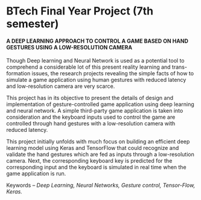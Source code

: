 # BTech Final Year Project (7th semester)

#### A DEEP LEARNING APPROACH TO CONTROL A GAME BASED ON HAND GESTURES USING A LOW-RESOLUTION CAMERA

Though Deep learning and Neural Network is used as a potential tool to comprehend a considerable lot of this present reality learning and trans-formation issues, the research projects revealing the simple facts of how to simulate a game application using human gestures with reduced latency and low-resolution camera are very scarce. 

This project has in its objective to present the details of design and implementation of gesture-controlled game application using deep learning and neural network. A simple third-party game application is taken into consideration and the keyboard inputs used to control the game are controlled through hand gestures with a low-resolution camera with reduced latency.

This project initially unfolds with much focus on building an efficient deep learning model using Keras and TensorFlow that could recognize and validate the hand gestures which are fed as inputs through a low-resolution camera. Next, the corresponding keyboard key is predicted for the corresponding input and the keyboard is simulated in real time when the game application is run. 

Keywords – _Deep Learning, Neural Networks, Gesture control, Tensor-Flow, Keras._
